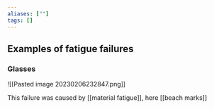 ```yaml
---
aliases: [""]
tags: []
---
```


## Examples of fatigue failures

### Glasses

![[Pasted image 20230206232847.png]]

This failure was caused by [[material fatigue]], here [[beach marks]]

